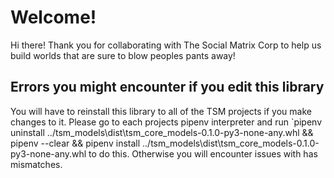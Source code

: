 # Welcome!
Hi there! Thank you for collaborating with The Social Matrix Corp to help us build worlds that are sure to blow peoples pants away!

## Errors you might encounter if you edit this library
You will have to reinstall this library to all of the TSM projects if you make changes to it.
Please go to each projects pipenv interpreter and run `pipenv uninstall ../tsm_models\dist\tsm_core_models-0.1.0-py3-none-any.whl && pipenv --clear && pipenv install ../tsm_models\dist\tsm_core_models-0.1.0-py3-none-any.whl to do this. Otherwise you will encounter issues with has mismatches.